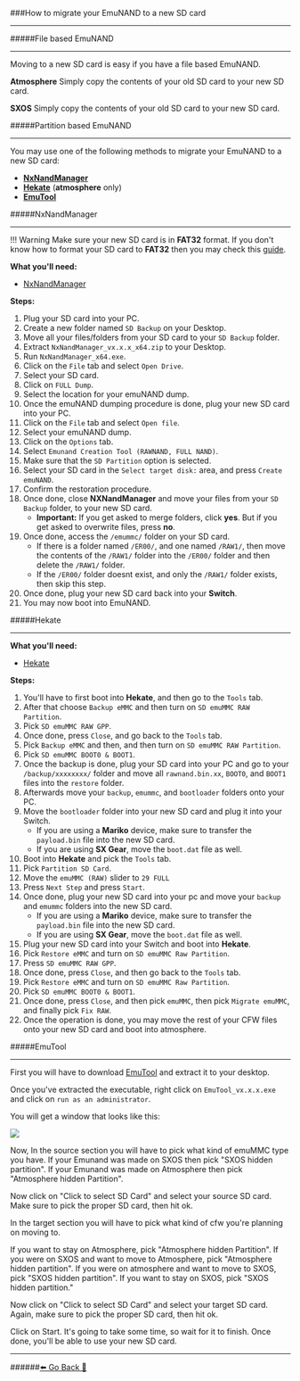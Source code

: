 ###How to migrate your EmuNAND to a new SD card
***

#####File based EmuNAND
***
Moving to a new SD card is easy if you have a file based EmuNAND.

**Atmosphere**
Simply copy the contents of your old SD card to your new SD card. 

**SXOS**
Simply copy the contents of your old SD card to your new SD card. 

#####Partition based EmuNAND
***
You may use one of the following methods to migrate your EmuNAND to a new SD card:
* [**NxNandManager**](https://rentry.org/EmuNANDNewSDcard#nxnandmanager)
* [**Hekate**](https://rentry.org/EmuNANDNewSDcard#hekate) (**atmosphere** only)
* [**EmuTool**](https://rentry.org/EmuNANDNewSDcard#emutool)



#####NxNandManager
***
!!! Warning Make sure your new SD card is in **FAT32** format. If you don't know how to format your SD card to **FAT32** then you may check this [guide](https://rentry.org/FAT32FormatSD).

**What you'll need:**
- [NxNandManager](https://github.com/eliboa/NxNandManager/releases/latest)

**Steps:**

1. Plug your SD card into your PC.
2. Create a new folder named `SD Backup` on your Desktop. 
3. Move all your files/folders from your SD card to your `SD Backup` folder.
4. Extract `NxNandManager_vx.x.x_x64.zip` to your Desktop.
5. Run `NxNandManager_x64.exe`.
6. Click on the `File` tab and select `Open Drive`.
7. Select your SD card.
8. Click on `FULL Dump`.
9. Select the location for your emuNAND dump.
10. Once the emuNAND dumping procedure is done, plug your new SD card into your PC.
11. Click on the `File` tab and select `Open file`.
12. Select your emuNAND dump.
13. Click on the `Options` tab.
14. Select `Emunand Creation Tool (RAWNAND, FULL NAND)`.
15. Make sure that the `SD Partition` option is selected.
16. Select your SD card in the `Select target disk:` area, and press `Create emuNAND`.
17. Confirm the restoration procedure. 
18. Once done, close **NXNandManager** and move your files from your `SD Backup` folder, to your new SD card.
	- **Important:**
		If you get asked to merge folders, click **yes**. But if you get asked to overwrite files, press **no**.
19. Once done, access the `/emummc/` folder on your SD card.
	* If there is a folder named `/ER00/`, and one named `/RAW1/`, then move the contents of the `/RAW1/` folder into the `/ER00/` folder and then delete the `/RAW1/` folder. 
	* If the `/ER00/` folder doesnt exist, and only the `/RAW1/` folder exists, then skip this step.
20. Once done, plug your new SD card back into your **Switch**. 
21. You may now boot into EmuNAND.


#####Hekate
***
**What you'll need:**
- [Hekate](https://github.com/CTCaer/hekate/releases/latest)

**Steps:**
1. You'll have to first boot into **Hekate**, and then go to the `Tools` tab.
2. After that choose `Backup eMMC` and then turn on `SD emuMMC RAW Partition`.
3. Pick `SD emuMMC RAW GPP`.
4. Once done, press `Close`, and go back to the `Tools` tab.
5. Pick `Backup eMMC` and then, and then turn on `SD emuMMC RAW Partition`.
6. Pick `SD emuMMC BOOT0 & BOOT1`.
7. Once the backup is done, plug your SD card into your PC and go to your `/backup/xxxxxxxx/` folder and move all `rawnand.bin.xx`, `BOOT0`, and `BOOT1` files into the `restore` folder.
8. Afterwards move your `backup`, `emummc`, and `bootloader` folders onto your PC.
9. Move the `bootloader` folder into your new SD card and plug it into your Switch.
	- If you are using a **Mariko** device, make sure to transfer the `payload.bin` file into the new SD card.
	- If you are using **SX Gear**, move the `boot.dat` file as well.
10. Boot into **Hekate** and pick the `Tools` tab.
11. Pick `Partition SD Card`.
12. Move the `emuMMC (RAW)` slider to `29 FULL`
13. Press `Next Step` and press `Start`.
14. Once done, plug your new SD card into your pc and move your `backup` and `emummc` folders into the new SD card.
	- If you are using a **Mariko** device, make sure to transfer the `payload.bin` file into the new SD card.
	- If you are using **SX Gear**, move the `boot.dat` file as well.
15. Plug your new SD card into your Switch and boot into **Hekate**.
16. Pick `Restore eMMC` and turn on `SD emuMMC Raw Partition`.
17. Press `SD emuMMC RAW GPP`.
18. Once done, press `Close`, and then go back to the `Tools` tab.
19. Pick `Restore eMMC` and turn on `SD emuMMC Raw Partition`.
20. Pick `SD emuMMC BOOT0 & BOOT1`.
21. Once done, press `Close`, and then pick `emuMMC`, then pick `Migrate emuMMC`, and finally pick `Fix RAW`.
22. Once the operation is done, you may move the rest of your CFW files onto your new SD card and boot into atmosphere.

#####EmuTool
***
First you will have to download [EmuTool](https://github.com/TheyKilledKenny/Emutool/releases/tag/v0.2.9/latest) and extract it to your desktop.

Once you've extracted the executable, right click on `EmuTool_vx.x.x.exe` and click on `run as an administrator`.

You will get a window that looks like this:

![](https://telegra.ph/file/2ddc5984d870dcf2e91c2.png)

Now, In the source section you will have to pick what kind of emuMMC type you have. 
If your Emunand was made on SXOS then pick "SXOS hidden partition". 
If your Emunand was made on Atmosphere then pick "Atmosphere hidden Partition".

Now click on "Click to select SD Card" and select your source SD card.
Make sure to pick the proper SD card, then hit ok.

In the target section you will have to pick what kind of cfw you're planning on moving to.

If you want to stay on Atmosphere, pick "Atmosphere hidden Partition".
If you were on SXOS and want to move to Atmosphere, pick "Atmosphere hidden partition".
If you were on atmosphere and want to move to SXOS, pick "SXOS hidden partition".
If you want to stay on SXOS, pick "SXOS hidden partition."

Now click on "Click to select SD Card" and select your target SD card.
Again, make sure to pick the proper SD card, then hit ok. 

Click on Start.
It's going to take some time, so wait for it to finish.
Once done, you'll be able to use your new SD card.
***
######[⬅️ Go Back 🦝](https://rentry.org/CFWGuides)